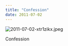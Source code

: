 ```yaml
---
title: "Confession"
date: 2011-07-02
---
```


![2011-07-02-xtr1zikx.jpeg](/images/2011-07-02-xtr1zikx.jpeg)

Confession